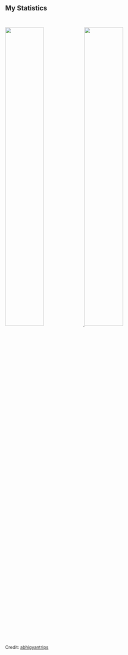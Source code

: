 

## My Statistics

<br/>
<p align="left">
  <a href="https://abhigyantrips.dev/">
  <img width="49.5%" src="https://github-readme-stats.vercel.app/api?username=joaoviana321&show_icons=true&theme=gruvbox&hide_border=true" />
    <img width="49.5%" src="https://github-readme-streak-stats.herokuapp.com/?user=joaoviana321&theme=gruvbox&hide_border=true" />
  </a>
</p>
<br>


Credit: [abhigyantrips](https://github.com/abhigyantrips)


